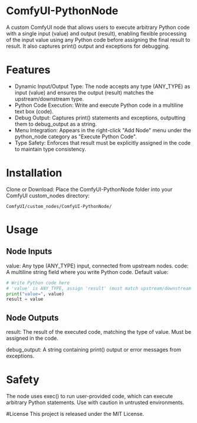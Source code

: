 # ComfyUI-PythonNode
A custom ComfyUI node that allows users to execute arbitrary Python code with a single input (value) and output (result), enabling flexible processing of the input value using any Python code before assigning the final result to result. It also captures print() output and exceptions for debugging.

# Features
* Dynamic Input/Output Type: The node accepts any type (ANY_TYPE) as input (value) and ensures the output (result) matches the upstream/downstream type.
* Python Code Execution: Write and execute Python code in a multiline text box (code).
* Debug Output: Captures print() statements and exceptions, outputting them to debug_output as a string.
* Menu Integration: Appears in the right-click "Add Node" menu under the python_node category as "Execute Python Code".
* Type Safety: Enforces that result must be explicitly assigned in the code to maintain type consistency.

# Installation
Clone or Download:
Place the ComfyUI-PythonNode folder into your ComfyUI custom_nodes directory:
```
ComfyUI/custom_nodes/ComfyUI-PythonNode/
```

# Usage
## Node Inputs
value: Any type (ANY_TYPE) input, connected from upstream nodes.
code: A multiline string field where you write Python code. Default value:
```python
# Write Python code here
# 'value' is ANY_TYPE, assign 'result' (must match upstream/downstream type)
print("value=", value)
result = value
```

## Node Outputs
result: The result of the executed code, matching the type of value. Must be assigned in the code.

debug_output: A string containing print() output or error messages from exceptions.

# Safety
The node uses exec() to run user-provided code, which can execute arbitrary Python statements. Use with caution in untrusted environments.

#License
This project is released under the MIT License.
